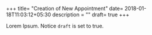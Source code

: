 +++
title= "Creation of New Appointment"
date= 2018-01-18T11:03:12+05:30
description = ""
draft= true
+++

Lorem Ipsum.
Notice `draft` is set to true.
